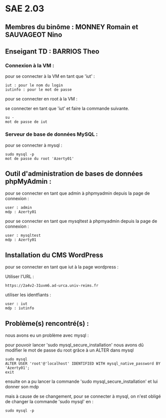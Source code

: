 # SAE 2.03

## Membres du binôme : MONNEY Romain et SAUVAGEOT Nino

## Enseigant TD : BARRIOS Theo

### Connexion à la VM :

pour se connecter à la VM en tant que 'iut' :

    iut : pour le nom du login
    iutinfo : pour le mot de passe

pour se connecter en root à la VM :

se connecter en tant que 'iut' et faire la commande suivante.

    su -
    mot de passe de iut

### Serveur de base de données MySQL :

pour se connecter à mysql :

    sudo mysql -p
    mot de passe du root 'Azerty01'

## Outil d'administration de bases de données phpMyAdmin :

pour se connecter en tant que admin à phpmyadmin depuis la page de connexion :

    user : admin
    mdp : Azerty01

pour se connecter en tant que mysqltest à phpmyadmin depuis la page de connexion :

    user : mysqltest
    mdp : Azerty01

## Installation du CMS WordPress

pour se connecter en tant que iut à la page wordpress :

Utiliser l'URL :

    https://2a4v2-31uvm6.ad-urca.univ-reims.fr

utiliser les identfiants :

    user : iut
    mdp : iutinfo

## Problème(s) rencontré(s) :

nous avons eu un problème avec mysql :

pour pouvoir lancer 'sudo mysql_secure_installation' nous avons dû modifier le mot de passe du root grâce à un ALTER dans mysql

    sudo mysql
    ALTER USER 'root'@'localhost' IDENTIFIED WITH mysql_native_password BY 'Azerty01';
    exit

ensuite on a pu lancer la commande 'sudo mysql_secure_installation' et lui donner son mdp

mais à cause de se changement, pour se connecter à mysql, on n'est obligé de changer la commande 'sudo mysql' en :

    sudo mysql -p